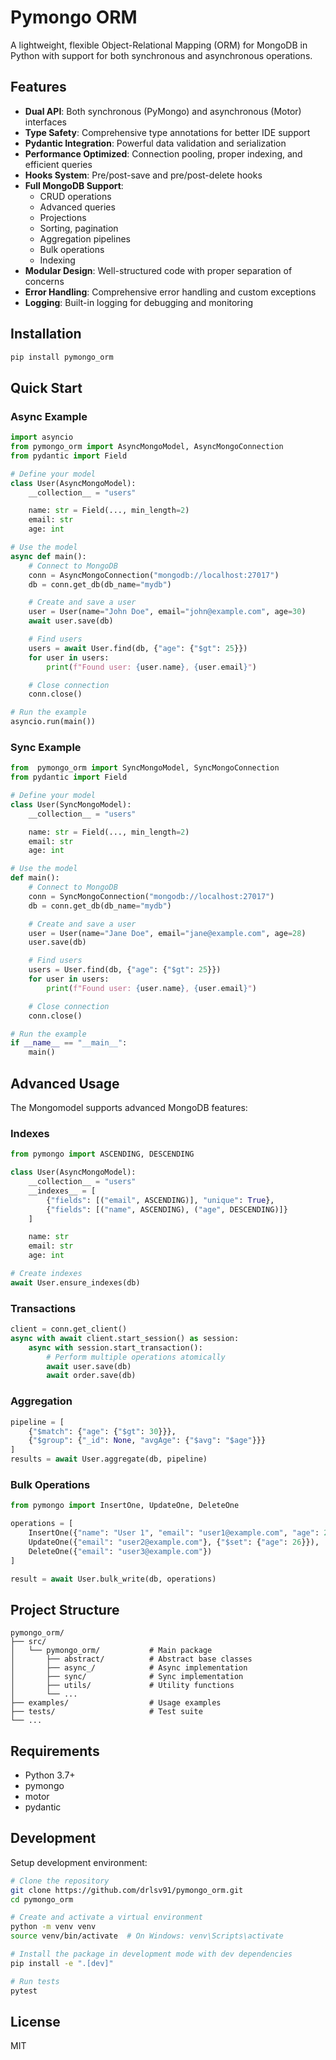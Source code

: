 # Pymongo ORM

A lightweight, flexible Object-Relational Mapping (ORM) for MongoDB in Python with support for both synchronous and asynchronous operations.

## Features

- **Dual API**: Both synchronous (PyMongo) and asynchronous (Motor) interfaces
- **Type Safety**: Comprehensive type annotations for better IDE support
- **Pydantic Integration**: Powerful data validation and serialization
- **Performance Optimized**: Connection pooling, proper indexing, and efficient queries
- **Hooks System**: Pre/post-save and pre/post-delete hooks
- **Full MongoDB Support**:
  - CRUD operations
  - Advanced queries
  - Projections
  - Sorting, pagination
  - Aggregation pipelines
  - Bulk operations
  - Indexing
- **Modular Design**: Well-structured code with proper separation of concerns
- **Error Handling**: Comprehensive error handling and custom exceptions
- **Logging**: Built-in logging for debugging and monitoring

## Installation

```bash
pip install pymongo_orm
```

## Quick Start

### Async Example

```python
import asyncio
from pymongo_orm import AsyncMongoModel, AsyncMongoConnection
from pydantic import Field

# Define your model
class User(AsyncMongoModel):
    __collection__ = "users"

    name: str = Field(..., min_length=2)
    email: str
    age: int

# Use the model
async def main():
    # Connect to MongoDB
    conn = AsyncMongoConnection("mongodb://localhost:27017")
    db = conn.get_db(db_name="mydb")

    # Create and save a user
    user = User(name="John Doe", email="john@example.com", age=30)
    await user.save(db)

    # Find users
    users = await User.find(db, {"age": {"$gt": 25}})
    for user in users:
        print(f"Found user: {user.name}, {user.email}")

    # Close connection
    conn.close()

# Run the example
asyncio.run(main())
```

### Sync Example

```python
from  pymongo_orm import SyncMongoModel, SyncMongoConnection
from pydantic import Field

# Define your model
class User(SyncMongoModel):
    __collection__ = "users"

    name: str = Field(..., min_length=2)
    email: str
    age: int

# Use the model
def main():
    # Connect to MongoDB
    conn = SyncMongoConnection("mongodb://localhost:27017")
    db = conn.get_db(db_name="mydb")

    # Create and save a user
    user = User(name="Jane Doe", email="jane@example.com", age=28)
    user.save(db)

    # Find users
    users = User.find(db, {"age": {"$gt": 25}})
    for user in users:
        print(f"Found user: {user.name}, {user.email}")

    # Close connection
    conn.close()

# Run the example
if __name__ == "__main__":
    main()
```

## Advanced Usage

The Mongomodel supports advanced MongoDB features:

### Indexes

```python
from pymongo import ASCENDING, DESCENDING

class User(AsyncMongoModel):
    __collection__ = "users"
    __indexes__ = [
        {"fields": [("email", ASCENDING)], "unique": True},
        {"fields": [("name", ASCENDING), ("age", DESCENDING)]}
    ]

    name: str
    email: str
    age: int

# Create indexes
await User.ensure_indexes(db)
```

### Transactions

```python
client = conn.get_client()
async with await client.start_session() as session:
    async with session.start_transaction():
        # Perform multiple operations atomically
        await user.save(db)
        await order.save(db)
```

### Aggregation

```python
pipeline = [
    {"$match": {"age": {"$gt": 30}}},
    {"$group": {"_id": None, "avgAge": {"$avg": "$age"}}}
]
results = await User.aggregate(db, pipeline)
```

### Bulk Operations

```python
from pymongo import InsertOne, UpdateOne, DeleteOne

operations = [
    InsertOne({"name": "User 1", "email": "user1@example.com", "age": 25}),
    UpdateOne({"email": "user2@example.com"}, {"$set": {"age": 26}}),
    DeleteOne({"email": "user3@example.com"})
]

result = await User.bulk_write(db, operations)
```

## Project Structure

```
pymongo_orm/
├── src/
│   └── pymongo_orm/           # Main package
│       ├── abstract/          # Abstract base classes
│       ├── async_/            # Async implementation
│       ├── sync/              # Sync implementation
│       ├── utils/             # Utility functions
│       └── ...
├── examples/                  # Usage examples
├── tests/                     # Test suite
└── ...
```

## Requirements

- Python 3.7+
- pymongo
- motor
- pydantic

## Development

Setup development environment:

```bash
# Clone the repository
git clone https://github.com/drlsv91/pymongo_orm.git
cd pymongo_orm

# Create and activate a virtual environment
python -m venv venv
source venv/bin/activate  # On Windows: venv\Scripts\activate

# Install the package in development mode with dev dependencies
pip install -e ".[dev]"

# Run tests
pytest
```

## License

MIT
